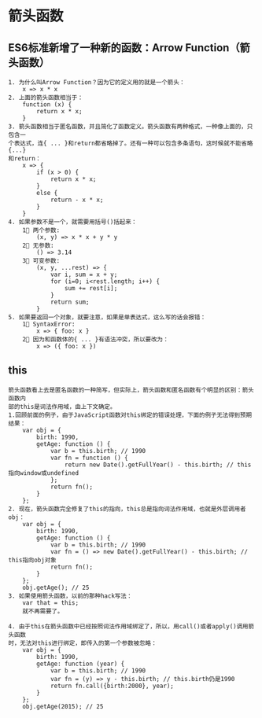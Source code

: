 # 箭头函数

## ES6标准新增了一种新的函数：Arrow Function（箭头函数）

    1. 为什么叫Arrow Function？因为它的定义用的就是一个箭头：
        x => x * x
    2. 上面的箭头函数相当于：
        function (x) {
            return x * x;
        }
    3. 箭头函数相当于匿名函数，并且简化了函数定义。箭头函数有两种格式，一种像上面的，只包含一
    个表达式，连{ ... }和return都省略掉了。还有一种可以包含多条语句，这时候就不能省略{...}
    和return：
        x => {
            if (x > 0) {
                return x * x;
            }
            else {
                return - x * x;
            }
        }
    4. 如果参数不是一个，就需要用括号()括起来：
        1⃣️ 两个参数:
            (x, y) => x * x + y * y
        2⃣️ 无参数:
            () => 3.14
        3⃣️ 可变参数:
            (x, y, ...rest) => {
                var i, sum = x + y;
                for (i=0; i<rest.length; i++) {
                    sum += rest[i];
                }
                return sum;
            }
    5. 如果要返回一个对象，就要注意，如果是单表达式，这么写的话会报错：
        1⃣️ SyntaxError:
            x => { foo: x }
        2⃣️ 因为和函数体的{ ... }有语法冲突，所以要改为：
            x => ({ foo: x })

## this

    箭头函数看上去是匿名函数的一种简写，但实际上，箭头函数和匿名函数有个明显的区别：箭头函数内
    部的this是词法作用域，由上下文确定。
    1.回顾前面的例子，由于JavaScript函数对this绑定的错误处理，下面的例子无法得到预期结果：
        var obj = {
            birth: 1990,
            getAge: function () {
                var b = this.birth; // 1990
                var fn = function () {
                    return new Date().getFullYear() - this.birth; // this指向window或undefined
                };
                return fn();
            }
        };
    2. 现在，箭头函数完全修复了this的指向，this总是指向词法作用域，也就是外层调用者obj：
        var obj = {
            birth: 1990,
            getAge: function () {
                var b = this.birth; // 1990
                var fn = () => new Date().getFullYear() - this.birth; // this指向obj对象
                return fn();
            }
        };
        obj.getAge(); // 25
    3. 如果使用箭头函数，以前的那种hack写法：
        var that = this;
        就不再需要了。

    4. 由于this在箭头函数中已经按照词法作用域绑定了，所以，用call()或者apply()调用箭头函数
    时，无法对this进行绑定，即传入的第一个参数被忽略：
        var obj = {
            birth: 1990,
            getAge: function (year) {
                var b = this.birth; // 1990
                var fn = (y) => y - this.birth; // this.birth仍是1990
                return fn.call({birth:2000}, year);
            }
        };
        obj.getAge(2015); // 25
